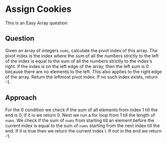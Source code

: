 # Assign Cookies

This is an Easy Array question

## Question
Given an array of integers `nums`, calculate the pivot index of this array.
The pivot index is the index where the sum of all the numbers strictly to the left of the index is equal to the sum of all the numbers strictly to the index's right.
If the index is on the left edge of the array, then the left sum is 0 because there are no elements to the left. This also applies to the right edge of the array.
Return the leftmost pivot index. If no such index exists, return -1.

## Approach
For the 0 condition we check if the sum of all elements from index 1 till the end is 0, if it is we return 0.
Next we run a for loop from 1 till the length of `nums`. We check if the sum of `nums` from starting till an element before the current index is equal to the sum of `nums` starting from the next index till the end. 
If it is true then we return the current index i.
If not in the end we return -1.
